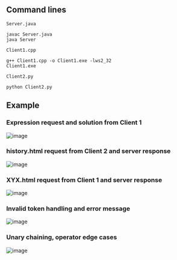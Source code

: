 ## Command lines

`Server.java`
```shell
javac Server.java
java Server
```

`Client1.cpp`
```shell
g++ Client1.cpp -o Client1.exe -lws2_32
Client1.exe
```

`Client2.py`
```shell
python Client2.py
```


## Example

### Expression request and solution from Client 1
  ![image](https://github.com/user-attachments/assets/3de4e7ab-3ae6-49cc-9056-b8b92dc67e19)


### history.html request from Client 2 and server response
  ![image](https://github.com/user-attachments/assets/2997e554-d597-45db-b594-7c508225c8c0)

 
### XYX.html request from Client 1 and server response
  ![image](https://github.com/user-attachments/assets/73e3f616-daaf-448f-917d-ba625df0654e)
  
  
### Invalid token handling and error message
  ![image](https://github.com/user-attachments/assets/7151e584-0bbc-41e5-b158-cc34f0902e33)
  
  
### Unary chaining, operator edge cases
  ![image](https://github.com/user-attachments/assets/d8bbc5e3-d939-4a9c-9f06-01a83dc06f57)
